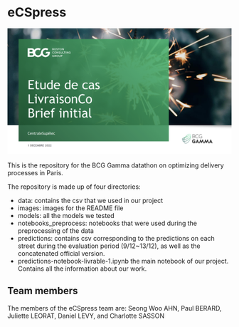 # eCSpress

![](./images/bcg_datathon.png)

This is the repository for the BCG Gamma datathon on optimizing delivery processes in Paris.


The repository is made up of four directories:
- data: contains the csv that we used in our project
- images: images for the README file
- models: all the models we tested
- notebooks_preprocess: notebooks that were used during the preprocessing of the data
- predictions: contains csv corresponding to the predictions on each street during the evaluation period (9/12~13/12), as well as the concatenated official version.
- predictions-notebook-livrable-1.ipynb the main notebook of our project. Contains all the information about our work.



## Team members

The members of the eCSpress team are: Seong Woo AHN, Paul BERARD, Juliette LEORAT, Daniel LEVY, and Charlotte SASSON
